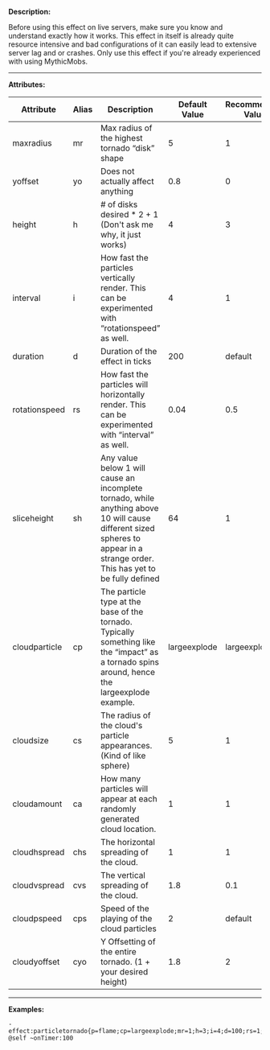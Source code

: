 **Description:** 

Before using this effect on live servers, make sure you know and understand exactly how it works. This effect in itself is already quite resource intensive and bad configurations of it can easily lead to extensive server lag and or crashes. Only use this effect if you're already experienced with using MythicMobs.

---

**Attributes:**

| Attribute| Alias | Description  | Default Value | Recommended Value |
| ---------------- | ----- | ------------------------------------------------------------- | ------------- | ----------------- |
| maxradius| mr| Max radius of the highest tornado “disk” shape| 5 | 1 |
| yoffset  | yo| Does not actually affect anything| 0.8   | 0 |
| height   | h | # of disks desired * 2 + 1 (Don't ask me why, it just works)  | 4 | 3 |
| interval | i | How fast the particles vertically render. This can be experimented with “rotationspeed” as well. | 4 | 1 |
| duration | d | Duration of the effect in ticks  | 200   | default   |
| rotationspeed| rs| How fast the particles will horizontally render. This can be experimented with “interval” as well. | 0.04 | 0.5 |
| sliceheight  | sh| Any value below 1 will cause an incomplete tornado, while anything above 10 will cause different sized spheres to appear in a strange order. This has yet to be fully defined | 64 | 1 |
| cloudparticle| cp| The particle type at the base of the tornado. Typically something like the “impact” as a tornado spins around, hence the largeexplode example. | largeexplode | largeexplode |
| cloudsize| cs| The radius of the cloud's particle appearances. (Kind of like sphere) | 5 | 1 |
| cloudamount  | ca| How many particles will appear at each randomly generated cloud location. | 1 | 1 |
| cloudhspread | chs   | The horizontal spreading of the cloud.| 1 | 1 |
| cloudvspread | cvs   | The vertical spreading of the cloud.  | 1.8   | 0.1   |
| cloudpspeed  | cps   | Speed of the playing of the cloud particles   | 2 | default   |
| cloudyoffset | cyo   | Y Offsetting of the entire tornado. (1 + your desired height) | 1.8   | 2 |

---

**Examples:**

```
- effect:particletornado{p=flame;cp=largeexplode;mr=1;h=3;i=4;d=100;rs=1;sh=1;cs=0;ca=0;chs=0.1;cvs=0.1;cps=1;cyo=2} @self ~onTimer:100
```
